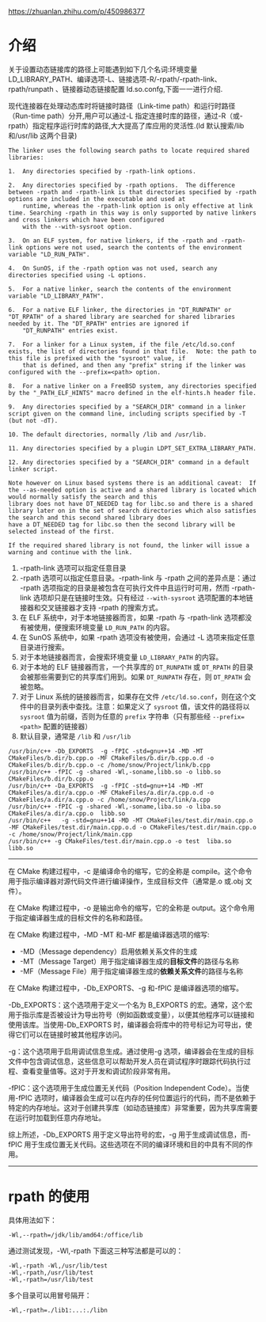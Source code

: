 https://zhuanlan.zhihu.com/p/450986377
# 介绍

关于设置动态链接库的路径上可能遇到如下几个名词:环境变量 LD_LIBRARY_PATH、编译选项-L、链接选项-R/-rpath/-rpath-link、rpath/runpath 、链接器动态链接配置 ld.so.confg,下面一一进行介绍.

现代连接器在处理动态库时将链接时路径（Link-time path）和运行时路径（Run-time path）分开,用户可以通过-L 指定连接时库的路径，通过-R（或-rpath）指定程序运行时库的路径,大大提高了库应用的灵活性.(ld 默认搜索/lib 和/usr/lib 这两个目录)

```
The linker uses the following search paths to locate required shared libraries:

1.  Any directories specified by -rpath-link options.

2.  Any directories specified by -rpath options.  The difference between -rpath and -rpath-link is that directories specified by -rpath options are included in the executable and used at
    runtime, whereas the -rpath-link option is only effective at link time. Searching -rpath in this way is only supported by native linkers and cross linkers which have been configured
    with the --with-sysroot option.

3.  On an ELF system, for native linkers, if the -rpath and -rpath-link options were not used, search the contents of the environment variable "LD_RUN_PATH".

4.  On SunOS, if the -rpath option was not used, search any directories specified using -L options.

5.  For a native linker, search the contents of the environment variable "LD_LIBRARY_PATH".

6.  For a native ELF linker, the directories in "DT_RUNPATH" or "DT_RPATH" of a shared library are searched for shared libraries needed by it. The "DT_RPATH" entries are ignored if
    "DT_RUNPATH" entries exist.

7.  For a linker for a Linux system, if the file /etc/ld.so.conf exists, the list of directories found in that file.  Note: the path to this file is prefixed with the "sysroot" value, if
    that is defined, and then any "prefix" string if the linker was configured with the --prefix=<path> option.

8.  For a native linker on a FreeBSD system, any directories specified by the "_PATH_ELF_HINTS" macro defined in the elf-hints.h header file.

9.  Any directories specified by a "SEARCH_DIR" command in a linker script given on the command line, including scripts specified by -T (but not -dT).

10. The default directories, normally /lib and /usr/lib.

11. Any directories specified by a plugin LDPT_SET_EXTRA_LIBRARY_PATH.

12. Any directories specified by a "SEARCH_DIR" command in a default linker script.

Note however on Linux based systems there is an additional caveat:  If the --as-needed option is active and a shared library is located which would normally satisfy the search and this
library does not have DT_NEEDED tag for libc.so and there is a shared library later on in the set of search directories which also satisfies the search and this second shared library does
have a DT_NEEDED tag for libc.so then the second library will be selected instead of the first.

If the required shared library is not found, the linker will issue a warning and continue with the link.
```

1. -rpath-link 选项可以指定任意目录
2. -rpath 选项可以指定任意目录。-rpath-link 与 -rpath 之间的差异点是：通过 -rpath 选项指定的目录是被包含在可执行文件中且运行时可用，然而 -rpath-link 选项却只是在链接时生效。只有经过 `--with-sysroot` 选项配置的本地链接器和交叉链接器才支持 -rpath 的搜索方式。
3. 在 ELF 系统中，对于本地链接器而言，如果 -rpath 与 -rpath-link 选项都没有被使用，便搜索环境变量 `LD_RUN_PATH` 的内容。
4. 在 SunOS 系统中，如果 -rpath 选项没有被使用，会通过 -L 选项来指定任意目录进行搜索。
5. 对于本地链接器而言，会搜索环境变量 `LD_LIBRARY_PATH` 的内容。
6. 对于本地的 ELF 链接器而言，一个共享库的 `DT_RUNPATH` 或 `DT_RPATH` 的目录会被那些需要到它的共享库们用到。如果 `DT_RUNPATH` 存在，则 `DT_RPATH` 会被忽略。
7. 对于 Linux 系统的链接器而言，如果存在文件 `/etc/ld.so.conf`，则在这个文件中的目录列表中查找。注意：如果定义了 `sysroot` 值，该文件的路径将以 `sysroot` 值为前缀，否则为任意的 `prefix` 字符串（只有那些经 `--prefix=<path>` 配置的链接器）
8. 默认目录，通常是 `/lib` 和 `/usr/lib`

```shell
/usr/bin/c++ -Db_EXPORTS  -g -fPIC -std=gnu++14 -MD -MT CMakeFiles/b.dir/b.cpp.o -MF CMakeFiles/b.dir/b.cpp.o.d -o CMakeFiles/b.dir/b.cpp.o -c /home/snow/Project/link/b.cpp
/usr/bin/c++ -fPIC -g -shared -Wl,-soname,libb.so -o libb.so CMakeFiles/b.dir/b.cpp.o
/usr/bin/c++ -Da_EXPORTS  -g -fPIC -std=gnu++14 -MD -MT CMakeFiles/a.dir/a.cpp.o -MF CMakeFiles/a.dir/a.cpp.o.d -o CMakeFiles/a.dir/a.cpp.o -c /home/snow/Project/link/a.cpp
/usr/bin/c++ -fPIC -g -shared -Wl,-soname,liba.so -o liba.so CMakeFiles/a.dir/a.cpp.o  libb.so
/usr/bin/c++   -g -std=gnu++14 -MD -MT CMakeFiles/test.dir/main.cpp.o -MF CMakeFiles/test.dir/main.cpp.o.d -o CMakeFiles/test.dir/main.cpp.o -c /home/snow/Project/link/main.cpp
/usr/bin/c++ -g CMakeFiles/test.dir/main.cpp.o -o test  liba.so libb.so
```


---

在 CMake 构建过程中，-c 是编译命令的缩写，它的全称是 compile。这个命令用于指示编译器对源代码文件进行编译操作，生成目标文件（通常是.o 或.obj 文件）。

在 CMake 构建过程中，-o 是输出命令的缩写，它的全称是 output。这个命令用于指定编译器生成的目标文件的名称和路径。

在 CMake 构建过程中，-MD -MT 和-MF 都是编译器选项的缩写:

- -MD（Message dependency）启用依赖关系文件的生成
- -MT（Message Target）用于指定编译器生成的**目标文件**的路径与名称
- -MF（Message File）用于指定编译器生成的**依赖关系文件**的路径与名称

在 CMake 构建过程中，-Db_EXPORTS、-g 和-fPIC 是编译器选项的缩写。

-Db_EXPORTS：这个选项用于定义一个名为 B_EXPORTS 的宏。通常，这个宏用于指示库是否被设计为导出符号（例如函数或变量），以便其他程序可以链接和使用该库。当使用-Db_EXPORTS 时，编译器会将库中的符号标记为可导出，使得它们可以在链接时被其他程序访问。

-g：这个选项用于启用调试信息生成。通过使用-g 选项，编译器会在生成的目标文件中包含调试信息，这些信息可以帮助开发人员在调试程序时跟踪代码执行过程、查看变量值等。这对于开发和调试阶段非常有用。

-fPIC：这个选项用于生成位置无关代码（Position Independent Code）。当使用-fPIC 选项时，编译器会生成可以在内存的任何位置运行的代码，而不是依赖于特定的内存地址。这对于创建共享库（如动态链接库）非常重要，因为共享库需要在运行时加载到任意内存地址。

综上所述，-Db_EXPORTS 用于定义导出符号的宏，-g 用于生成调试信息，而-fPIC 用于生成位置无关代码。这些选项在不同的编译环境和目的中具有不同的作用。


---

# rpath 的使用

具体用法如下：

```shell
-Wl,--rpath=/jdk/lib/amd64:/office/lib
```

通过测试发现，-Wl,-rpath 下面这三种写法都是可以的：

```shell
-Wl,-rpath -Wl,/usr/lib/test
-Wl,-rpath,/usr/lib/test
-Wl,-rpath=/usr/lib/test
```

多个目录可以用冒号隔开：

```shell
-Wl,-rpath=./lib1:...:./libn
```

